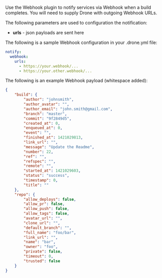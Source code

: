 Use the Webhook plugin to notify services via Webhook when a build completes.
You will need to supply Drone with outgoing Webhook URLs.

The following parameters are used to configuration the notification:

* **urls** - json payloads are sent here

The following is a sample Webhook configuration in your .drone.yml file:

```yaml
notify:
  webhook:
    urls:
      - https://your.webhook/...
      - https://your.other.webhook/...
```

The following is an example Webhook payload (whitespace added):

```json
{
    "build": {
        "author": "johnsmith",
        "author_avatar": "",
        "author_email": "john.smith@gmail.com",
        "branch": "master",
        "commit": "9f2849d5",
        "created_at": 0,
        "enqueued_at": 0,
        "event": "",
        "finished_at": 1421029813,
        "link_url": "",
        "message": "Update the Readme",
        "number": 22,
        "ref": "",
        "refspec": "",
        "remote": "",
        "started_at": 1421029603,
        "status": "success",
        "timestamp": 0,
        "title": ""
    },
    "repo": {
        "allow_deploys": false,
        "allow_pr": false,
        "allow_push": false,
        "allow_tags": false,
        "avatar_url": "",
        "clone_url": "",
        "default_branch": "",
        "full_name": "foo/bar",
        "link_url": "",
        "name": "bar",
        "owner": "foo",
        "private": false,
        "timeout": 0,
        "trusted": false
    }
}
```
